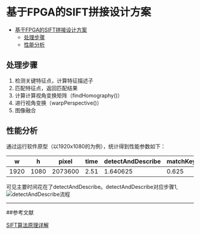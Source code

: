 # 基于FPGA的SIFT拼接设计方案

- [基于FPGA的SIFT拼接设计方案](#基于fpga的sift拼接设计方案)
  - [处理步骤](#处理步骤)
  - [性能分析](#性能分析)

## 处理步骤

1. 检测关键特征点，计算特征描述子
2. 匹配特征点，返回匹配结果
3. 计算计算视角变换矩阵（findHomography()）
4. 进行视角变换（warpPerspective()）
5. 图像融合


## 性能分析
通过运行软件原型（以1920x1080的为例），统计得到性能参数如下：

| w	| h | pixel | time | detectAndDescribe |matchKeypoints|
|---|---|---|---|---|---|
|1920|	1080|2073600|2.51|1.640625	|0.625

可见主要时间花在了detectAndDescribe。detectAndDescribe对应步骤1, 
![detectAndDescribe流程](https://img2018.cnblogs.com/blog/1471528/201903/1471528-20190330204125547-535493662.png)

***

##参考文献

[SIFT算法原理详解](https://www.cnblogs.com/Alliswell-WP/p/SIFT.html)
